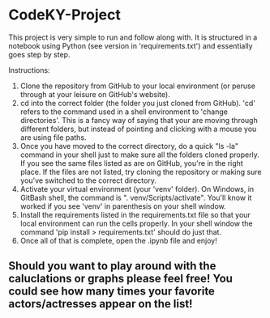 # CodeKY-Project
This project is very simple to run and follow along with. It is structured in a notebook using Python (see version in 'requirements.txt') and essentially goes step by step.

Instructions:

1. Clone the repository from GitHub to your local environment (or peruse through at your leisure on GitHub's website).
2. cd into the correct folder (the folder you just cloned from GitHub). 'cd' refers to the command used in a shell environment to 'change directories'. This is a fancy way of saying that your are moving through different folders, but instead of pointing and clicking with a mouse you are using file paths.
3. Once you have moved to the correct directory, do a quick "ls -la" command in your shell just to make sure all the folders cloned properly. If you see the same files listed as are on GitHub, you're in the right place. If the files are not listed, try cloning the repository or making sure you've switched to the correct directory.
4. Activate your virtual environment (your 'venv' folder). On Windows, in GitBash shell, the command is                  ". venv/Scripts/activate". You'll know it worked if you see 'venv' in parenthesis on your shell window.
5. Install the requirements listed in the requirements.txt file so that your local environment can run the cells properly. In your shell window the command 'pip install > requirements.txt' should do just that.
6. Once all of that is complete, open the .ipynb file and enjoy!

## Should you want to play around with the caluclations or graphs please feel free! You could see how many times your favorite actors/actresses appear on the list!